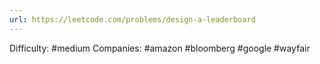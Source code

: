 ```yaml
---
url: https://leetcode.com/problems/design-a-leaderboard
---
```


Difficulty: #medium
Companies: #amazon #bloomberg #google #wayfair